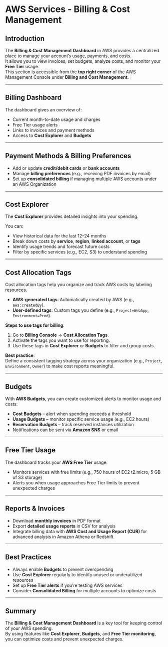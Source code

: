 # AWS Services - Billing & Cost Management

## Introduction

The **Billing & Cost Management Dashboard** in AWS provides a centralized place to manage your account’s usage,
payments, and costs.  
It allows you to view invoices, set budgets, analyze costs, and monitor your **Free Tier** usage.  
This section is accessible from the **top right corner** of the AWS Management Console under **Billing and Cost
Management**.

---

## Billing Dashboard

The dashboard gives an overview of:

- Current month-to-date usage and charges
- Free Tier usage alerts
- Links to invoices and payment methods
- Access to **Cost Explorer** and **Budgets**

---

## Payment Methods & Billing Preferences

- Add or update **credit/debit cards** or **bank accounts**
- Manage **billing preferences** (e.g., receiving PDF invoices by email)
- Set up **consolidated billing** if managing multiple AWS accounts under an AWS Organization

---

## Cost Explorer

The **Cost Explorer** provides detailed insights into your spending.

You can:

- View historical data for the last 12–24 months
- Break down costs by **service**, **region**, **linked account**, or **tags**
- Identify usage trends and forecast future costs
- Filter by specific services (e.g., EC2, S3) to understand spending

---

## Cost Allocation Tags

Cost allocation tags help you organize and track AWS costs by labeling resources.

- **AWS-generated tags**: Automatically created by AWS (e.g., `aws:createdBy`).
- **User-defined tags**: Custom tags you define (e.g., `Project=WebApp`, `Environment=Prod`).

**Steps to use tags for billing**:

1. Go to **Billing Console** → **Cost Allocation Tags**.
2. Activate the tags you want to use for reporting.
3. Use these tags in **Cost Explorer** or **Budgets** to filter and group costs.

**Best practice**:  
Define a consistent tagging strategy across your organization (e.g., `Project`, `Environment`, `Owner`) to make cost
reports meaningful.

---

## Budgets

With **AWS Budgets**, you can create customized alerts to monitor usage and costs:

- **Cost Budgets** – alert when spending exceeds a threshold
- **Usage Budgets** – monitor specific service usage (e.g., EC2 hours)
- **Reservation Budgets** – track reserved instances utilization
- Notifications can be sent via **Amazon SNS** or email

---

## Free Tier Usage

The dashboard tracks your **AWS Free Tier** usage:

- Monitors services with free limits (e.g., 750 hours of EC2 t2.micro, 5 GB of S3 storage)
- Alerts you when usage approaches Free Tier limits to prevent unexpected charges

---

## Reports & Invoices

- Download **monthly invoices** in PDF format
- Export **detailed usage reports** in CSV for analysis
- Integrate billing data with **AWS Cost and Usage Report (CUR)** for advanced analysis in Amazon Athena or Redshift

---

## Best Practices

- Always enable **Budgets** to prevent overspending
- Use **Cost Explorer** regularly to identify unused or underutilized resources
- Set up **Free Tier alerts** if you’re testing AWS services
- Consider **Consolidated Billing** for multiple accounts to optimize costs

---

## Summary

The **Billing & Cost Management Dashboard** is a key tool for keeping control of your AWS spending.  
By using features like **Cost Explorer**, **Budgets**, and **Free Tier monitoring**, you can optimize costs and prevent
unexpected charges.

